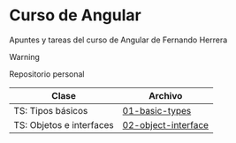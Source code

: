 # Curso de Angular

Apuntes y tareas del curso de Angular de Fernando Herrera

>[!WARNING]
>Repositorio personal

| Clase | Archivo |
|-|-|
| TS: Tipos básicos | [01-basic-types](https://github.com/rafabo7/curso-angular/blob/main/01-intro-typescript/src/topics/01-basics-types.ts) |
| TS: Objetos e interfaces | [02-object-interface](https://github.com/rafabo7/curso-angular/blob/main/01-intro-typescript/src/topics/02-object-interface.ts) |

